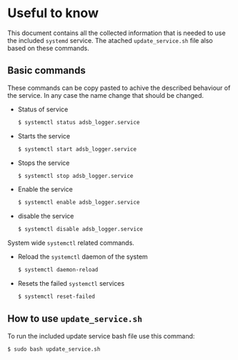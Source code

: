 # Useful to know 
This document contains all the collected information that is needed to use the included `systemd` service. The atached `update_service.sh` file also based on these commands.

## Basic commands
These commands can be copy pasted to achive the described behaviour of the service. In any case the name change that should be changed.

* Status of service
    ```bash  
    $ systemctl status adsb_logger.service
    ```
* Starts the service
    ```bash
    $ systemctl start adsb_logger.service
    ```
* Stops the service
    ```bash
    $ systemctl stop adsb_logger.service
    ```
* Enable the service
    ```bash
    $ systemctl enable adsb_logger.service
    ```
* disable the service
    ```bash
    $ systemctl disable adsb_logger.service
    ```

System wide `systemctl` related commands.
* Reload the `systemctl` daemon of the system
    ```bash
    $ systemctl daemon-reload
    ```
* Resets the failed `systemctl` services
    ```bash
    $ systemctl reset-failed
    ```

## How to use `update_service.sh`
To run the included update service bash file use this command:
```bash
$ sudo bash update_service.sh
```